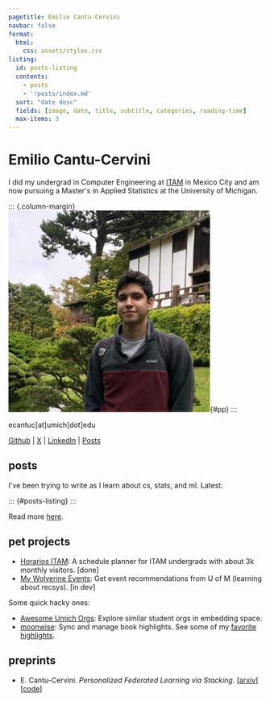 ```yaml
---
pagetitle: Emilio Cantu-Cervini
navbar: false
format:
  html:
    css: assets/styles.css
listing:
  id: posts-listing
  contents:
    - posts
    - '!posts/index.md'
  sort: "date desc"
  fields: [image, date, title, subtitle, categories, reading-time]
  max-items: 3
---
```


# Emilio Cantu-Cervini

I did my undergrad in Computer Engineering at [ITAM](https://itam.mx/) in Mexico City and am now pursuing a Master's in Applied Statistics at the University of Michigan.

::: {.column-margin}
![](assets/pp.jpeg){#pp}
:::

ecantuc[at]umich[dot]edu

[Github](https://github.com/emiliocantuc) | [X](https://x.com/emiliocantuc) | [LinkedIn](https://www.linkedin.com/in/emilio-cantu-cervini-24b2541b6/) | [Posts](posts)

## posts

I've been trying to write as I learn about cs, stats, and ml. Latest:

::: {#posts-listing}
:::

Read more [here](posts).

## pet projects
- [Horarios ITAM](https://horariositam.com/): A schedule planner for ITAM undergrads with about 3k monthly visitors. [done]
- [My Wolverine Events](https://mywolverine.events/): Get event recommendations from U of M (learning about recsys). [in dev]

Some quick hacky ones:

- [Awesome Umich Orgs](https://emiliocantuc.github.io/awesome-umich-orgs): Explore similar student orgs in embedding space.
- [moonwise](https://github.com/emiliocantuc/moonwise): Sync and manage book highlights. See some of my [favorite highlights](https://highlights.cervini.casa/). 


## preprints
- E. Cantu-Cervini. *Personalized Federated Learning via Stacking*. [[arxiv](https://arxiv.org/abs/2404.10957)] [[code](https://github.com/emiliocantuc/personalized-fl-via-stacking/)]